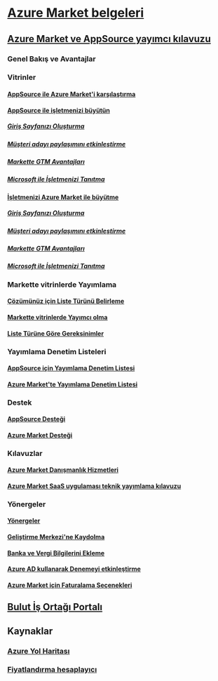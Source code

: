# [Azure Market belgeleri](index.md)  

## [Azure Market ve AppSource yayımcı kılavuzu](./marketplace-publishers-guide.md)  
### Genel Bakış ve Avantajlar  
### Vitrinler  
#### [AppSource ile Azure Market'i karşılaştırma](./comparing-appsource-azure-marketplace.md)  
#### [AppSource ile işletmenizi büyütün](./grow-your-business-with-appsource.md)  
##### [Giriş Sayfanızı Oluşturma](./build-your-landing-page.md)  
##### [Müşteri adayı paylaşımını etkinleştirme](./enable-lead-sharing.md)  
##### [Markette GTM Avantajları](./gtm-benefits.md)  
##### [Microsoft ile İşletmenizi Tanıtma](./promote-your-business-with-microsoft.md)  
#### [İşletmenizi Azure Market ile büyütme](./grow-your-business-with-azure-marketplace.md)  
##### [Giriş Sayfanızı Oluşturma](./build-your-landing-page.md)  
##### [Müşteri adayı paylaşımını etkinleştirme](./enable-lead-sharing.md)  
##### [Markette GTM Avantajları](./gtm-benefits.md)  
##### [Microsoft ile İşletmenizi Tanıtma](./promote-your-business-with-microsoft.md)  

### Markette vitrinlerde Yayımlama  
#### [Çözümünüz için Liste Türünü Belirleme](./determine-your-listing-type.md)  
#### [Markette vitrinlerde Yayımcı olma](./become-publisher.md)  
#### [Liste Türüne Göre Gereksinimler](./listing-type-requirements.md)  

### Yayımlama Denetim Listeleri  
#### [AppSource için Yayımlama Denetim Listesi](./publishing-checklist-appsource.md)  
#### [Azure Market'te Yayımlama Denetim Listesi](./publishing-checklist-azure-marketplace.md)  

### Destek  
#### [AppSource Desteği](./support-appsource.md)  
#### [Azure Market Desteği](./support-azure-marketplace.md)  

### Kılavuzlar  
#### [Azure Market Danışmanlık Hizmetleri](consulting-services.md)  
#### [Azure Market SaaS uygulaması teknik yayımlama kılavuzu](marketplace-saas-applications-technical-publishing-guide.md) 

### Yönergeler  
#### [Yönergeler](./guidelines.md)  
#### [Geliştirme Merkezi'ne Kaydolma](./register-dev-center.md)  
#### [Banka ve Vergi Bilgilerini Ekleme](./add-bank-tax-info.md)  
#### [Azure AD kullanarak Denemeyi etkinleştirme](./enable-trial-using-azure-ad.md)  
#### [Azure Market için Faturalama Seçenekleri](./billing-options-azure-marketplace.md)  

## [Bulut İş Ortağı Portalı](./cloud-partner-portal/cloud-partner-portal-what-is-the-cloud-partner-portal.md)  

## Kaynaklar  
### [Azure Yol Haritası](https://azure.microsoft.com/roadmap/)  
### [Fiyatlandırma hesaplayıcı](https://azure.microsoft.com/pricing/calculator/)  
